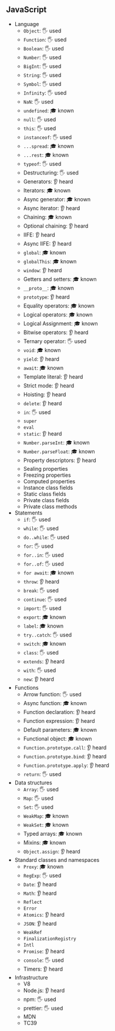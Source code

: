 ## JavaScript

- Language
  - `Object`: 🖐️ used
  - `Function`: 🖐️ used
  - `Boolean`: 🖐️ used
  - `Number`: 🖐️ used
  - `BigInt`: 🖐️ used
  - `String`: 🖐️ used
  - `Symbol`: 🖐️ used
  - `Infinity`: 🖐️ used
  - `NaN`: 🖐️ used
  - `undefined`: 🎓 known
  - `null`: 🖐️ used
  - `this`: 🖐️ used
  - `instanceof`: 🖐️ used
  - `...spread`: 🎓 known
  - `...rest`: 🎓 known
  - `typeof`: 🖐️ used
  - Destructuring: 🖐️ used
  - Generators: 👂 heard
  - Iterators: 🎓 known
  - Async generator: 🎓 known
  - Async iterator: 👂 heard
  - Chaining: 🎓 known
  - Optional chaining: 👂 heard
  - IIFE: 👂 heard
  - Async IIFE: 👂 heard
  - `global`: 🎓 known
  - `globalThis`: 🎓 known
  - `window`: 👂 heard
  - Getters and setters: 🎓 known
  - `__proto__`: 🎓 known
  - `prototype`: 👂 heard
  - Equality operators: 🎓 known
  - Logical operators: 🎓 known
  - Logical Assignment: 🎓 known
  - Bitwise operators: 👂 heard
  - Ternary operator: 🖐️ used
  - `void`: 🎓 known
  - `yield`: 👂 heard
  - `await`: 🎓 known
  - Template literal: 👂 heard
  - Strict mode: 👂 heard
  - Hoisting: 👂 heard
  - `delete`: 👂 heard
  - `in`: 🖐️ used
  - `super`
  - `eval`
  - `static`: 👂 heard
  - `Number.parseInt`: 🎓 known
  - `Number.parseFloat`: 🎓 known
  - Property descriptors: 👂 heard
  - Sealing properties
  - Freezing properties
  - Computed properties
  - Instance class fields
  - Static class fields
  - Private class fields
  - Private class methods
- Statements
  - `if`: 🖐️ used
  - `while`: 🖐️ used
  - `do..while`: 🖐️ used
  - `for`: 🖐️ used
  - `for..in`: 🖐️ used
  - `for..of`: 🖐️ used
  - `for await`: 🎓 known
  - `throw`: 👂 heard
  - `break`: 🖐️ used
  - `continue`: 🖐️ used
  - `import`: 🖐️ used
  - `export`: 🎓 known
  - `label`: 🎓 known
  - `try..catch`: 🖐️ used
  - `switch`: 🎓 known
  - `class`: 🖐️ used
  - `extends`: 👂 heard
  - `with`: 🖐️ used
  - `new`: 👂 heard
- Functions
  - Arrow function: 🖐️ used
  - Async function: 🎓 known
  - Function declaration: 👂 heard
  - Function expression: 👂 heard
  - Default parameters: 🎓 known
  - Functional object: 🎓 known
  - `Function.prototype.call`: 👂 heard
  - `Function.prototype.bind`: 👂 heard
  - `Function.prototype.apply`: 👂 heard
  - `return`: 🖐️ used
- Data structures
  - `Array`: 🖐️ used
  - `Map`: 🖐️ used
  - `Set`: 🖐️ used
  - `WeakMap`: 🎓 known
  - `WeakSet`: 🎓 known
  - Typed arrays: 🎓 known
  - Mixins: 🎓 known
  - `Object.assign`: 👂 heard
- Standard classes and namespaces
  - `Proxy`: 🎓 known
  - `RegExp`: 🖐️ used
  - `Date`: 👂 heard
  - `Math`: 👂 heard
  - `Reflect`
  - `Error`
  - `Atomics`: 👂 heard
  - `JSON`: 👂 heard
  - `WeakRef`
  - `FinalizationRegistry`
  - `Intl`
  - `Promise`: 👂 heard
  - `console`: 🖐️ used
  - Timers: 👂 heard
- Infrastructure
  - V8
  - Node.js: 👂 heard
  - npm: 🖐️ used
  - prettier: 🖐️ used
  - MDN
  - TC39
